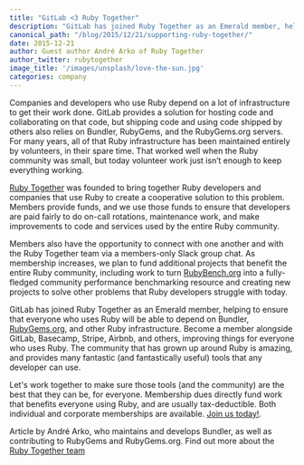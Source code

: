 ```yaml
---
title: "GitLab <3 Ruby Together"
description: "GitLab has joined Ruby Together as an Emerald member, helping to ensure that everyone who uses Ruby will be able to depend on Bundler, RubyGems.org, and other Ruby infrastructure."
canonical_path: "/blog/2015/12/21/supporting-ruby-together/"
date: 2015-12-21
author: Guest author André Arko of Ruby Together
author_twitter: rubytogether
image_title: '/images/unsplash/love-the-sun.jpg'
categories: company
---
```


Companies and developers who use Ruby depend on a lot of infrastructure to get their work done. GitLab provides a solution for hosting code and collaborating on that code, but shipping code and using code shipped by others also relies on Bundler, RubyGems, and the RubyGems.org servers. For many years, all of that Ruby infrastructure has been maintained entirely by volunteers, in their spare time. That worked well when the Ruby community was small, but today volunteer work just isn’t enough to keep everything working.

<!-- more -->

[Ruby Together](https://rubytogether.org) was founded to bring together Ruby developers and companies that use Ruby to create a cooperative solution to this problem. Members provide funds, and we use those funds to ensure that developers are paid fairly to do on-call rotations, maintenance work, and make improvements to code and services used by the entire Ruby community. 

Members also have the opportunity to connect with one another and with the Ruby Together team via a members-only Slack group chat. As membership increases,  we plan to fund additional projects that benefit the entire Ruby community, including work to turn [RubyBench.org](https://rubybench.org/) into a fully-fledged community performance benchmarking resource and creating new projects to solve other problems that Ruby developers struggle with today.

GitLab has joined Ruby Together as an Emerald member, helping to ensure that everyone who uses Ruby will be able to depend on Bundler, [RubyGems.org](http://RubyGems.org), and other Ruby infrastructure. Become a member alongside GitLab, Basecamp, Stripe, Airbnb, and others, improving things for everyone who uses Ruby. The community that has grown up around Ruby is amazing, and provides many fantastic (and fantastically useful) tools that any developer can use. 

Let's work together to make sure those tools (and the community) are the best that they can be, for everyone. Membership dues directly fund work that benefits everyone using Ruby, and are usually tax-deductible. Both individual and corporate memberships are available. [Join us today!](https://rubytogether.org).

Article by André Arko, who maintains and develops Bundler, as well as contributing to RubyGems and RubyGems.org. Find out more about the [Ruby Together team](https://rubytogether.org/team)
